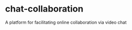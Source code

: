 chat-collaboration
==================

A platform for facilitating online collaboration via video chat
